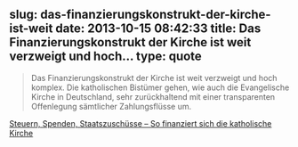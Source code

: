 slug: das-finanzierungskonstrukt-der-kirche-ist-weit
date: 2013-10-15 08:42:33
title: Das Finanzierungskonstrukt der Kirche ist weit verzweigt und hoch...
type: quote
---

> Das Finanzierungskonstrukt der Kirche ist weit verzweigt und hoch komplex. Die katholischen Bistümer gehen, wie auch die Evangelische Kirche in Deutschland, sehr zurückhaltend mit einer transparenten Offenlegung sämtlicher Zahlungsflüsse um.

[Steuern, Spenden, Staatszuschüsse – So finanziert sich die katholische Kirche](http://www.sueddeutsche.de/panorama/steuern-spenden-staatszuschuesse-so-finanziert-sich-die-katholische-kirche-1.1794296)
